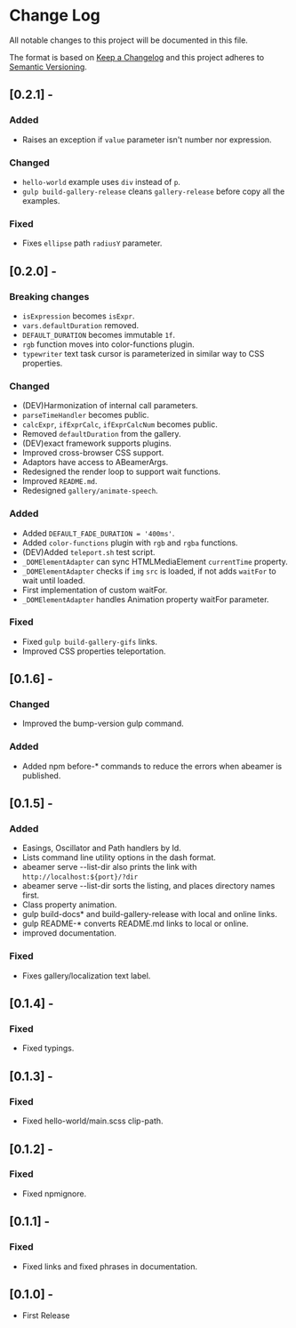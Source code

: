 # Change Log
All notable changes to this project will be documented in this file.

The format is based on [Keep a Changelog](http://keepachangelog.com/en/1.0.0/)
and this project adheres to [Semantic Versioning](http://semver.org/spec/v2.0.0.html).

## [0.2.1] -
### Added
- Raises an exception if `value` parameter isn't number nor expression.
### Changed
- `hello-world` example uses `div` instead of `p`.
- `gulp build-gallery-release` cleans `gallery-release` before copy all the examples.
### Fixed
- Fixes `ellipse` path `radiusY` parameter.

## [0.2.0] -
### Breaking changes
- `isExpression` becomes `isExpr`.
- `vars.defaultDuration` removed.
- `DEFAULT_DURATION` becomes immutable `1f`.
- `rgb` function moves into color-functions plugin.
- `typewriter` text task cursor is parameterized in similar way to CSS properties.

### Changed
- (DEV)Harmonization of internal call parameters.
- `parseTimeHandler` becomes public.
- `calcExpr`, `ifExprCalc`, `ifExprCalcNum` becomes public.
- Removed `defaultDuration` from the gallery.
- (DEV)exact framework supports plugins.
- Improved cross-browser CSS support.
- Adaptors have access to ABeamerArgs.
- Redesigned the render loop to support wait functions.
- Improved `README.md`.
- Redesigned `gallery/animate-speech`.
### Added
- Added `DEFAULT_FADE_DURATION = '400ms'`.
- Added `color-functions` plugin with `rgb` and `rgba` functions.
- (DEV)Added `teleport.sh` test script.
- `_DOMElementAdapter` can sync HTMLMediaElement `currentTime` property.
- `_DOMElementAdapter` checks if `img` `src` is loaded, if not adds `waitFor` to wait until loaded.
- First implementation of custom waitFor.
- `_DOMElementAdapter` handles Animation property waitFor parameter.
### Fixed
- Fixed `gulp build-gallery-gifs` links.
- Improved CSS properties teleportation.


## [0.1.6] -
### Changed
- Improved the bump-version gulp command.
### Added
- Added npm before-* commands to reduce the errors when abeamer is published.
## [0.1.5] -
### Added
- Easings, Oscillator and Path handlers by Id.
- Lists command line utility options in the dash format.
- abeamer serve --list-dir also prints the link with `http://localhost:${port}/?dir`
- abeamer serve --list-dir sorts the listing, and places directory names first.
- Class property animation.
- gulp build-docs* and build-gallery-release with local and online links.
- gulp README-* converts README.md links to local or online.
- improved documentation.
### Fixed
- Fixes gallery/localization text label.

## [0.1.4] -
### Fixed
- Fixed typings.

## [0.1.3] -
### Fixed
- Fixed hello-world/main.scss clip-path.

## [0.1.2] -
### Fixed
- Fixed npmignore.

## [0.1.1] -
### Fixed
- Fixed links and fixed phrases in documentation.


## [0.1.0] -
- First Release
